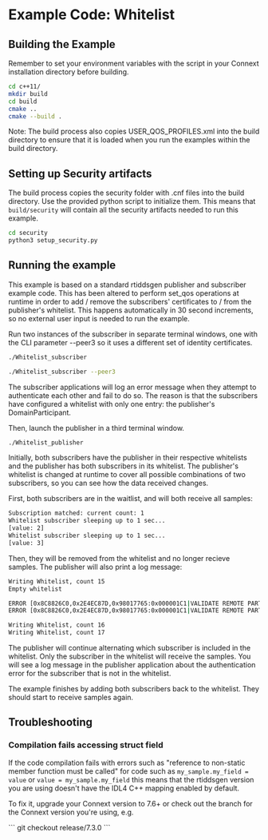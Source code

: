 # Example Code: Whitelist

## Building the Example

Remember to set your environment variables with the script in your Connext
installation directory before building.

```sh
cd c++11/
mkdir build
cd build
cmake ..
cmake --build .
```

Note: The build process also copies USER_QOS_PROFILES.xml into the build
directory to ensure that it is loaded when you run the examples within the build
directory.

## Setting up Security artifacts

The build process copies the security folder with .cnf files into the build
directory. Use the provided python script to initialize them. This means that
`build/security` will contain all the security artifacts needed to run this example.

```sh
cd security
python3 setup_security.py
```

## Running the example

This example is based on a standard rtiddsgen publisher and subscriber example
code. This has been altered to perform set_qos operations at runtime in order to
add / remove the subscribers' certificates to / from the publisher's whitelist.
This happens automatically in 30 second increments, so no external user input
is needed to run the example.

Run two instances of the subscriber in separate terminal windows, one with the
CLI parameter --peer3 so it uses a different set of identity certificates.

```sh
./Whitelist_subscriber
```

```sh
./Whitelist_subscriber --peer3
```

The subscriber applications will log an error message when they attempt to
authenticate each other and fail to do so. The reason is that the subscribers
have configured a whitelist with only one entry: the publisher's DomainParticipant.

Then, launch the publisher in a third terminal window.

```sh
./Whitelist_publisher
```

Initially, both subscribers have the publisher in their respective whitelists
and the publisher has both subscribers in its whitelist. The publisher's
whitelist is changed at runtime to cover all possible combinations of two
subscribers, so you can see how the data received changes.

First, both subscribers are in the waitlist, and will both receive all samples:

```sh
Subscription matched: current count: 1
Whitelist subscriber sleeping up to 1 sec...
[value: 2]
Whitelist subscriber sleeping up to 1 sec...
[value: 3]
```

Then, they will be removed from the whitelist and no longer recieve samples.
The publisher will also print a log message:

```sh
Writing Whitelist, count 15
Empty whitelist

ERROR [0x8C8826C0,0x2E4EC87D,0x98017765:0x000001C1|VALIDATE REMOTE PARTICIPANT IDENTITY|CHECK AUTHENTICATION STATUS|LC:SEC]PRESParticipant_onSecurityIdentityEventListener:{"DDS:Security:LogTopicV2":{"f":"10","s":"3","t":{"s":"1699541683","n":"233309000"},"h":"RTISP-10036","i":"0.0.0.0","a":"RTI Secure DDS Application","p":"117701","k":"security","x":[{"DDS":[{"domain_id":"0"},{"guid":"8c8826c0.2e4ec87d.98017765.1c1"},{"plugin_class":"Authentication"},{"plugin_method":"PRESParticipant_onSecurityIdentityEventListener"}]}],"m":"remote participant eeb57cb4.71cef80b.6ff1b8fd identity status revoked by subject name whitelist for local participant 8c8826c0.2e4ec87d.98017765"}}
ERROR [0x8C8826C0,0x2E4EC87D,0x98017765:0x000001C1|VALIDATE REMOTE PARTICIPANT IDENTITY|CHECK AUTHENTICATION STATUS|LC:SEC]PRESParticipant_onSecurityIdentityEventListener:{"DDS:Security:LogTopicV2":{"f":"10","s":"3","t":{"s":"1699541683","n":"234514000"},"h":"RTISP-10036","i":"0.0.0.0","a":"RTI Secure DDS Application","p":"117701","k":"security","x":[{"DDS":[{"domain_id":"0"},{"guid":"8c8826c0.2e4ec87d.98017765.1c1"},{"plugin_class":"Authentication"},{"plugin_method":"PRESParticipant_onSecurityIdentityEventListener"}]}],"m":"remote participant a583f60d.25b380b0.9853f1db identity status revoked by subject name whitelist for local participant 8c8826c0.2e4ec87d.98017765"}}

Writing Whitelist, count 16
Writing Whitelist, count 17
```

The publisher will continue alternating which subscriber is included in the
whitelist. Only the subscriber in the whitelist will receive the samples.
You will see a log message in the publisher application about the authentication
error for the subscriber that is not in the whitelist.

The example finishes by adding both subscribers back to the whitelist.
They should start to receive samples again.


## Troubleshooting

### Compilation fails accessing struct field

If the code compilation fails with errors such as "reference to non-static member
function must be called" for code such as `my_sample.my_field = value` or
`value = my_sample.my_field` this means that the rtiddsgen version you are using
doesn't have the IDL4 C++ mapping enabled by default.

To fix it, upgrade your Connext version to 7.6+ or check out the branch for the
Connext version you're using, e.g.

\```
git checkout release/7.3.0
\```
